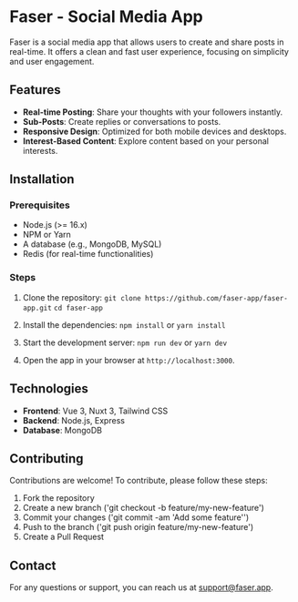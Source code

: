 # Faser - Social Media App

Faser is a social media app that allows users to create and share posts in real-time. It offers a clean and fast user experience, focusing on simplicity and user engagement.

## Features

- **Real-time Posting**: Share your thoughts with your followers instantly.
- **Sub-Posts**: Create replies or conversations to posts.
- **Responsive Design**: Optimized for both mobile devices and desktops.
- **Interest-Based Content**: Explore content based on your personal interests.

## Installation

### Prerequisites

- Node.js (>= 16.x)
- NPM or Yarn
- A database (e.g., MongoDB, MySQL)
- Redis (for real-time functionalities)

### Steps

1. Clone the repository:
   ```git clone https://github.com/faser-app/faser-app.git```
   ```cd faser-app```

2. Install the dependencies:
   ```npm install```
   or
   ```yarn install```

3. Start the development server:
   ```npm run dev```
   or
   ```yarn dev```

5. Open the app in your browser at ```http://localhost:3000```.

## Technologies

- **Frontend**: Vue 3, Nuxt 3, Tailwind CSS
- **Backend**: Node.js, Express
- **Database**: MongoDB

## Contributing

Contributions are welcome! To contribute, please follow these steps:

1. Fork the repository
2. Create a new branch ('git checkout -b feature/my-new-feature')
3. Commit your changes ('git commit -am 'Add some feature'')
4. Push to the branch ('git push origin feature/my-new-feature')
5. Create a Pull Request

## Contact

For any questions or support, you can reach us at [support@faser.app](mailto:support@faser.app).
